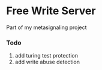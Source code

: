 # Free Write Server
Part of my metasignaling project
### Todo
1. add turing test protection
2. add write abuse detection
